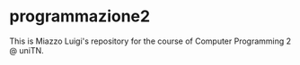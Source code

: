 # programmazione2

This is Miazzo Luigi's repository for the course of Computer Programming 2 @ uniTN.